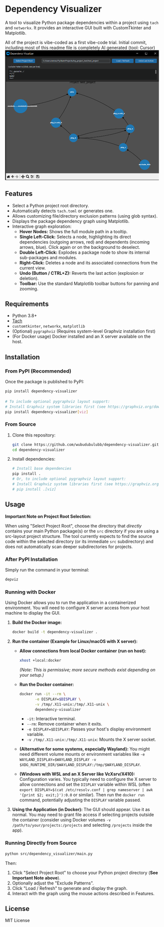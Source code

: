 # Dependency Visualizer

A tool to visualize Python package dependencies within a project using `tach` and `networkx`. It provides an interactive GUI built with CustomTkinter and Matplotlib.

All of the project is vibe-coded as a first vibe-code trial. Initial commit, including most of this readme file is completely AI generated (tool: Cursor)
![Dependency visualizer sample screenshot](images/sample_screenshot.PNG)

## Features

*   Select a Python project root directory.
*   Automatically detects `tach.toml` or generates one.
*   Allows customizing file/directory exclusion patterns (using glob syntax).
*   Displays the package dependency graph using Matplotlib.
*   Interactive graph exploration:
    *   **Hover Nodes:** Shows the full module path in a tooltip.
    *   **Single Left-Click:** Selects a node, highlighting its direct dependencies (outgoing arrows, red) and dependents (incoming arrows, blue). Click again or on the background to deselect.
    *   **Double Left-Click:** Explodes a package node to show its internal sub-packages and modules.
    *   **Right-Click:** Deletes a node and its associated connections from the current view.
    *   **Undo (Button / CTRL+Z):** Reverts the last action (explosion or deletion).
    *   **Toolbar:** Use the standard Matplotlib toolbar buttons for panning and zooming.

## Requirements

*   Python 3.8+
*   [Tach](https://github.com/Polyconseil/tach)
*   `customtkinter`, `networkx`, `matplotlib`
*   (Optional) `pygraphviz` (Requires system-level Graphviz installation first)
*   (For Docker usage) Docker installed and an X server available on the host.

## Installation

### From PyPI (Recommended)

Once the package is published to PyPI:

```bash
pip install dependency-visualizer

# To include optional pygraphviz layout support:
# Install Graphviz system libraries first (see https://graphviz.org/download/)
pip install dependency-visualizer[viz]
```

### From Source

1.  Clone this repository:
    ```bash
    git clone https://github.com/wubudubulubb/dependency-visualizer.git # Or your repo URL
    cd dependency-visualizer
    ```
2.  Install dependencies:
    ```bash
    # Install base dependencies
    pip install .
    # Or, to include optional pygraphviz layout support:
    # Install Graphviz system libraries first (see https://graphviz.org/download/)
    # pip install .[viz]
    ```

## Usage

**Important Note on Project Root Selection:**

When using "Select Project Root", choose the directory that *directly* contains your main Python package(s) or the `src` directory if you are using a src-layout project structure. The tool currently expects to find the source code within the selected directory (or its immediate `src` subdirectory) and does not automatically scan deeper subdirectories for projects.

### After PyPI Installation

Simply run the command in your terminal:

```bash
depviz
```

### Running with Docker

Using Docker allows you to run the application in a containerized environment. You will need to configure X server access from your host machine to display the GUI.

1.  **Build the Docker image:**
    ```bash
    docker build -t dependency-visualizer .
    ```

2.  **Run the container (Example for Linux/macOS with X server):**

    *   **Allow connections from local Docker container (run on host):**
        ```bash
        xhost +local:docker
        ```
        *(Note: This is permissive; more secure methods exist depending on your setup.)*

    *   **Run the Docker container:**
        ```bash
        docker run -it --rm \
               -e DISPLAY=$DISPLAY \
               -v /tmp/.X11-unix:/tmp/.X11-unix \
               dependency-visualizer
        ```
        *   `-it`: Interactive terminal.
        *   `--rm`: Remove container when it exits.
        *   `-e DISPLAY=$DISPLAY`: Passes your host's display environment variable.
        *   `-v /tmp/.X11-unix:/tmp/.X11-unix`: Mounts the X server socket.

    *   **(Alternative for some systems, especially Wayland):** You might need different volume mounts or environment variables like `-e WAYLAND_DISPLAY=$WAYLAND_DISPLAY -v $XDG_RUNTIME_DIR/$WAYLAND_DISPLAY:/tmp/$WAYLAND_DISPLAY`.

    *   **(Windows with WSL and an X Server like VcXsrv/X410):** Configuration varies. You typically need to configure the X server to allow connections and set the `DISPLAY` variable within WSL (often `export DISPLAY=$(cat /etc/resolv.conf | grep nameserver | awk '{print $2; exit;}'):0.0` or similar). Then run the `docker run` command, potentially adjusting the `DISPLAY` variable passed.

3.  **Using the Application (in Docker):** The GUI should appear. Use it as normal. You may need to grant file access if selecting projects outside the container (consider using Docker volumes `-v /path/to/your/projects:/projects` and selecting `/projects` inside the app).

### Running Directly from Source

```bash
python src/dependency_visualizer/main.py
```

Then:

1.  Click "Select Project Root" to choose your Python project directory (**See Important Note above**).
2.  Optionally adjust the "Exclude Patterns".
3.  Click "Load / Refresh" to generate and display the graph.
4.  Interact with the graph using the mouse actions described in Features.

## License

MIT License 